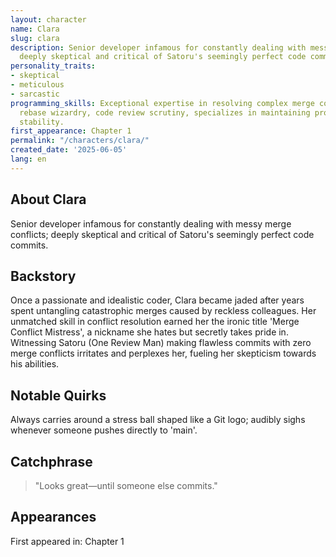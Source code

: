 ```yaml
---
layout: character
name: Clara
slug: clara
description: Senior developer infamous for constantly dealing with messy merge conflicts;
  deeply skeptical and critical of Satoru's seemingly perfect code commits.
personality_traits:
- skeptical
- meticulous
- sarcastic
programming_skills: Exceptional expertise in resolving complex merge conflicts, git
  rebase wizardry, code review scrutiny, specializes in maintaining project integration
  stability.
first_appearance: Chapter 1
permalink: "/characters/clara/"
created_date: '2025-06-05'
lang: en
---
```


## About Clara

Senior developer infamous for constantly dealing with messy merge conflicts; deeply skeptical and critical of Satoru's seemingly perfect code commits.

## Backstory

Once a passionate and idealistic coder, Clara became jaded after years spent untangling catastrophic merges caused by reckless colleagues. Her unmatched skill in conflict resolution earned her the ironic title 'Merge Conflict Mistress', a nickname she hates but secretly takes pride in. Witnessing Satoru (One Review Man) making flawless commits with zero merge conflicts irritates and perplexes her, fueling her skepticism towards his abilities.

## Notable Quirks

Always carries around a stress ball shaped like a Git logo; audibly sighs whenever someone pushes directly to 'main'.

## Catchphrase

> "Looks great—until someone else commits."

## Appearances

First appeared in: Chapter 1

<!-- Chapter appearances will be tracked automatically -->
